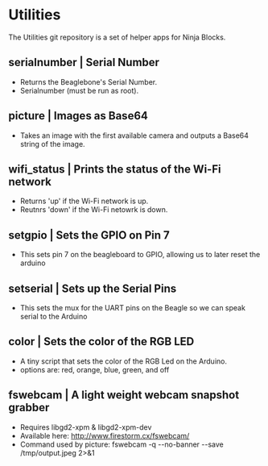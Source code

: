Utilities
=========

The Utilities git repository  is a set of helper apps for Ninja Blocks.

serialnumber |  Serial Number
----------------------------
* Returns the Beaglebone's Serial Number. 
* Serialnumber (must be run as root).

picture | Images as Base64
--------------------------
* Takes an image with the first available camera and outputs a Base64 string of the image.

wifi_status | Prints the status of the Wi-Fi network
----------------------------------------------------
* Returns 'up' if the Wi-Fi network is up. 
* Reutnrs 'down' if the Wi-Fi netowrk is down. 

setgpio | Sets the GPIO on Pin 7
--------------------------------
* This sets pin 7 on the beagleboard to GPIO, allowing us to later reset the arduino

setserial | Sets up the Serial Pins
---------------------------------
* This sets the mux for the UART pins on the Beagle so we can speak serial to the Arduino 

color | Sets the color of the RGB LED
-------------------------------------
* A tiny script that sets the color of the RGB Led on the Arduino. 
* options are: red, orange, blue, green, and off

fswebcam | A light weight webcam snapshot grabber
----------------------------------------------
* Requires libgd2-xpm & libgd2-xpm-dev
* Available here: http://www.firestorm.cx/fswebcam/ 
* Command used by picture: fswebcam -q --no-banner --save /tmp/output.jpeg 2>&1